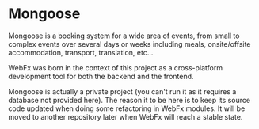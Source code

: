 # Mongoose

Mongoose is a booking system for a wide area of events, from small to complex events over several days or weeks including meals, onsite/offsite accommodation, transport, translation, etc...

WebFx was born in the context of this project as a cross-platform development tool for both the backend and the frontend.

Mongoose is actually a private project (you can't run it as it requires a database not provided here). The reason it to be here is to keep its source code updated when doing some refactoring in WebFx modules. It will be moved to another repository later when WebFx will reach a stable state.